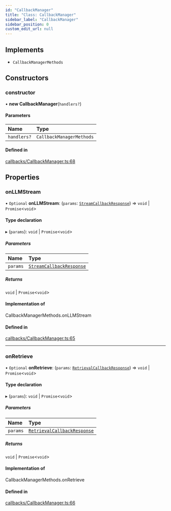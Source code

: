 ```yaml
---
id: "CallbackManager"
title: "Class: CallbackManager"
sidebar_label: "CallbackManager"
sidebar_position: 0
custom_edit_url: null
---
```


## Implements

- `CallbackManagerMethods`

## Constructors

### constructor

• **new CallbackManager**(`handlers?`)

#### Parameters

| Name | Type |
| :------ | :------ |
| `handlers?` | `CallbackManagerMethods` |

#### Defined in

[callbacks/CallbackManager.ts:68](https://github.com/run-llama/LlamaIndexTS/blob/68bdaaa/packages/core/src/callbacks/CallbackManager.ts#L68)

## Properties

### onLLMStream

• `Optional` **onLLMStream**: (`params`: [`StreamCallbackResponse`](../interfaces/StreamCallbackResponse.md)) => `void` \| `Promise`<`void`\>

#### Type declaration

▸ (`params`): `void` \| `Promise`<`void`\>

##### Parameters

| Name | Type |
| :------ | :------ |
| `params` | [`StreamCallbackResponse`](../interfaces/StreamCallbackResponse.md) |

##### Returns

`void` \| `Promise`<`void`\>

#### Implementation of

CallbackManagerMethods.onLLMStream

#### Defined in

[callbacks/CallbackManager.ts:65](https://github.com/run-llama/LlamaIndexTS/blob/68bdaaa/packages/core/src/callbacks/CallbackManager.ts#L65)

___

### onRetrieve

• `Optional` **onRetrieve**: (`params`: [`RetrievalCallbackResponse`](../interfaces/RetrievalCallbackResponse.md)) => `void` \| `Promise`<`void`\>

#### Type declaration

▸ (`params`): `void` \| `Promise`<`void`\>

##### Parameters

| Name | Type |
| :------ | :------ |
| `params` | [`RetrievalCallbackResponse`](../interfaces/RetrievalCallbackResponse.md) |

##### Returns

`void` \| `Promise`<`void`\>

#### Implementation of

CallbackManagerMethods.onRetrieve

#### Defined in

[callbacks/CallbackManager.ts:66](https://github.com/run-llama/LlamaIndexTS/blob/68bdaaa/packages/core/src/callbacks/CallbackManager.ts#L66)
